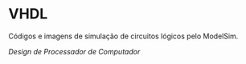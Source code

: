 # VHDL

Códigos e imagens de simulação de circuitos lógicos pelo ModelSim.

*Design de Processador de Computador*
